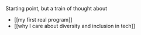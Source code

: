 Starting point, but a train of thought about 
- [[my first real program]]
- [[why I care about diversity and inclusion in tech]]